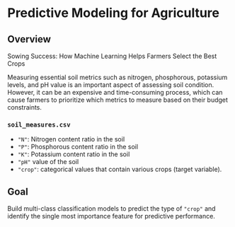 ﻿# Predictive Modeling for Agriculture

## Overview
Sowing Success: How Machine Learning Helps Farmers Select the Best Crops

Measuring essential soil metrics such as nitrogen, phosphorous, potassium levels, and pH value is an important aspect of assessing soil condition. However, it can be an expensive and time-consuming process, which can cause farmers to prioritize which metrics to measure based on their budget constraints.


### `soil_measures.csv`
- `"N"`: Nitrogen content ratio in the soil
- `"P"`: Phosphorous content ratio in the soil
- `"K"`: Potassium content ratio in the soil
- `"pH"` value of the soil
- `"crop"`: categorical values that contain various crops (target variable).



## Goal
Build multi-class classification models to predict the type of `"crop"` and identify the single most importance feature for predictive performance.
